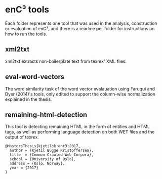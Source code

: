 # enC³ tools

Each folder represents one tool that was used in the analysis, construction or evaluation of enC³, and there is a readme per folder for instructions on how to run the tools.

## xml2txt

xml2txt extracts non-boilerplate text from texrex' XML files.

## eval-word-vectors

The word similarity task of the word vector evalauation using Faruqui and Dyer (2014)'s tools, only edited to support the column-wise normalization explained in the thesis.

## remaining-html-detection

This tool is detecting remaining HTML in the form of entities and HTML tags, as well as performing language detection on both WET files and the output of texrex.

```
@MastersThesis{kjetilbk:enc3:2017,
  author = {Kjetil Bugge Kristoffersen},
  title  = {Common Crawled Web Corpora},
  school = {University of Oslo},
  address = {Oslo, Norway},
  year = {2017}
}
```

